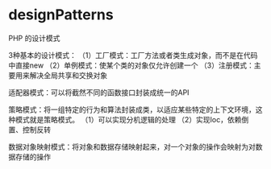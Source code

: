 # designPatterns
PHP 的设计模式

3种基本的设计模式：
（1）工厂模式：工厂方法或者类生成对象，而不是在代码中直接new
（2）单例模式：使某个类的对象仅允许创建一个
（3）注册模式：主要用来解决全局共享和交换对象

适配器模式：可以将截然不同的函数接口封装成统一的API

策略模式：将一组特定的行为和算法封装成类，以适应某些特定的上下文环境，这种模式就是策略模式。
（1）可以实现分机逻辑的处理
（2）实现Ioc，依赖倒置、控制反转

数据对象映射模式：将对象和数据存储映射起来，对一个对象的操作会映射为对数据存储的操作